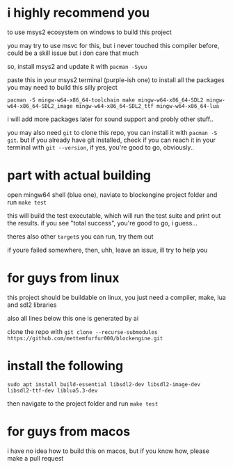 # i highly recommend you

to use msys2 ecosystem on windows to build this project

you may try to use msvc for this, but i never touched this compiler before, could be a skill issue but i don care that much

so, install msys2 and update it with `pacman -Syuu`

paste this in your msys2 terminal (purple-ish one) to install all the packages you may need to build this silly project

`pacman -S mingw-w64-x86_64-toolchain make mingw-w64-x86_64-SDL2 mingw-w64-x86_64-SDL2_image mingw-w64-x86_64-SDL2_ttf mingw-w64-x86_64-lua`

i will add more packages later for sound support and probly other stuff..

you may also need `git` to clone this repo, you can install it with `pacman -S git`. but if you already have git installed, check if you can reach it in your terminal with `git --version`, if yes, you're good to go, obviously..

# part with actual building

open mingw64 shell (blue one), naviate to blockengine project folder and run `make test`

this will build the test executable, which will run the test suite and print out the results. if you see "total success", you're good to go, i guess...

theres also other `target`s you can run, try them out

if youre failed somewhere, then, uhh, leave an issue, ill try to help you

# for guys from linux

this project should be buildable on linux, you just need a compiler, make, lua and sdl2 libraries

also all lines below this one is generated by ai

clone the repo with `git clone --recurse-submodules https://github.com/mettemfurfur000/blockengine.git`

# install the following

`sudo apt install build-essential libsdl2-dev libsdl2-image-dev libsdl2-ttf-dev liblua5.3-dev`

then navigate to the project folder and run `make test`

# for guys from macos

i have no idea how to build this on macos, but if you know how, please make a pull request